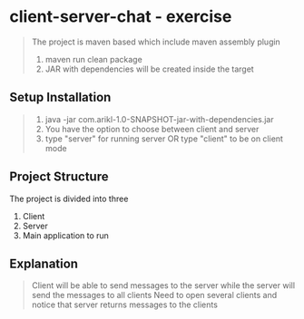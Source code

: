 # client-server-chat - exercise 
>The project is maven based which include maven assembly plugin
>1. maven run clean package 
>2. JAR with dependencies will be created inside the target

## Setup Installation 
>1. java -jar com.arikl-1.0-SNAPSHOT-jar-with-dependencies.jar
>2. You have the option to choose between client and server
>3. type "server" for running server OR type "client" to be on client mode

## Project Structure
The project is divided into three
1. Client
2. Server
3. Main application to run

## Explanation
> Client will be able to send messages to the server while the server will send the messages to all clients
> Need to open several clients and notice that server returns messages to the clients
